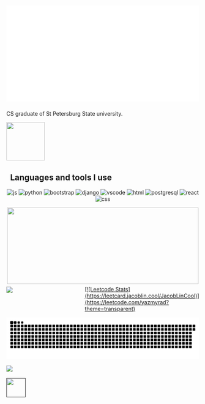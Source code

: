 <!--
**yazmyrad/yazmyrad** is a ✨ _special_ ✨ repository because its `README.md` (this file) appears on your GitHub profile.

Here are some ideas to get you started:

- 🔭 I’m currently working on ...
- 🌱 I’m currently learning ...
- 👯 I’m looking to collaborate on ...
- 🤔 I’m looking for help with ...
- 💬 Ask me about ...
- 📫 How to reach me: ...
- 😄 Pronouns: ...
- ⚡ Fun fact: ...
-->
## [![Custom Banner](SVG/banner.svg)](https://github.com/Akshay090/svg-banners)
CS graduate of St Petersburg State university. 

<img src="https://user-images.githubusercontent.com/74038190/212284087-bbe7e430-757e-4901-90bf-4cd2ce3e1852.gif" width=100 height=100/> <h2> &nbsp; Languages and tools I use</h2>
<p align="center">
<img src="https://user-images.githubusercontent.com/74038190/212257454-16e3712e-945a-4ca2-b238-408ad0bf87e6.gif" alt="js" width="45" height="45"/>
<img src="https://user-images.githubusercontent.com/74038190/212257472-08e52665-c503-4bd9-aa20-f5a4dae769b5.gif" alt="python" width="45" height="45"/>
<img src="https://user-images.githubusercontent.com/74038190/212280805-9bcb336b-8c55-46a8-abf8-ff286ab55472.gif" alt="bootstrap" width="45" height="45"/>
<img src="https://cdn.jsdelivr.net/gh/devicons/devicon@latest/icons/django/django-plain.svg" alt="django" width="45" height="45" />          
<img src="https://user-images.githubusercontent.com/74038190/212281775-b468df30-4edc-4bf8-a4ee-f52e1aaddc86.gif" alt="vscode" width="80" height="45"/>
<img src="https://cdn.jsdelivr.net/gh/devicons/devicon@latest/icons/html5/html5-original.svg" alt="html" width="40" height="45"/>		
<img src="https://cdn.jsdelivr.net/gh/devicons/devicon@latest/icons/postgresql/postgresql-original-wordmark.svg"  alt="postgresql" width="45" height="45" />		
<img src="https://cdn.jsdelivr.net/gh/devicons/devicon@latest/icons/react/react-original-wordmark.svg"   alt="react" width="45" height="45"  />			
<img src="https://cdn.jsdelivr.net/gh/devicons/devicon@latest/icons/css3/css3-original.svg" alt="css" width="45" height="45"  />
</p>
<div style="display: flex; flex-direction:column; align-items: center; gap: 5px;">
  <div style="display:flex; flex:1">
<a href="https://github.com/anuraghazra/github-readme-stats" >
  <img height=200 width=500 align="center" src="https://github-readme-stats.vercel.app/api?username=yazmyrad&hide=prs&show_icons=true&theme=tokyonight" />
</a>
  </div>
  <div style="display:flex; flex:1;">
<a href="https://github.com/anuraghazra/convoychat" style="flex:1;">
  <img height=200 align="center" src="https://github-readme-stats.vercel.app/api/top-langs?username=yazmyrad&layout=compact&langs_count=8&card_width=300" />
</a>
<a href="https://leetcard.jacoblin.cool/JacobLinCool" style="flex:1;">
 [![Leetcode Stats](https://leetcard.jacoblin.cool/JacobLinCool)](https://leetcode.com/yazmyrad?theme=transparent)
</a>
</div>
</div>

![Snake animation](https://github.com/yazmyrad/yazmyrad/blob/output/github-contribution-grid-snake.svg)

![](https://komarev.com/ghpvc/?username=yazmyrad)

<a href="">
  <img width=50 height=50 src="https://user-images.githubusercontent.com/74038190/216122065-2f028bae-25d6-4a3c-bc9f-175394ed5011.png"/>
</a>
